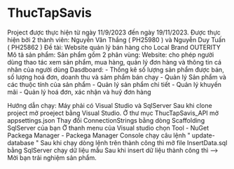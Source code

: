 # ThucTapSavis
Project được thực hiện từ ngày 11/9/2023 đến ngày 19/11/2023.
Được thực hiện bởi 2 thành viên: Nguyễn Văn Thắng ( PH25980 ) và Nguyễn Duy Tuấn ( PH25862 )
Đề tài: Website quản lý bán hàng cho Local Brand OUTERITY
Mô tả sản phẩm: 
Sản phẩm gồm 2 phân vùng: 
Website: cho phép người dùng thao tác xem sản phẩm, mua hàng, quản lý đơn hàng và thông tin cá nhân của người dùng 
Dasdboard: - Thống kê số lượng sản phẩm được bán, số lượng hoá đơn, doanh thu và sảm phẩm bán chạy
           - Quản lý Sản phẩm và các thuộc tính của sản phẩm
           - Quản lý sản phẩm chi tiết
           - Quản lý khuyến mãi 
           - Quản lý hoá đơn, xác nhận và huỷ đơn hàng

Hướng dẫn chạy: 
  Máy phải có Visual Studio và SqlServer
  Sau khi clone project mở proeject bằng Visual Studio. Ở thư mục ThucTapSavis_API mở appsettings.json 
Thay đổi ConnectionStrings bằng dòng Scaffolding SqlServer của bạn
Ở thanh menu của Visual studio chọn Tool - NuGet Packega Manager - Packega Manager Console chạy câu lệnh " update-database "
Sau khi chạy dòng lệnh trên thành công thì mở file InsertData.sql bằng SqlServer chạy dữ liệu mẫu
Sau khi insert dữ liệu thành công thì --> Mời bạn trải nghiệm sản phẩm. 


           
